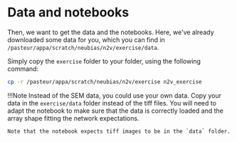 # Data and notebooks

Then, we want to get the data and the notebooks. Here, we've already downloaded
some data for you, which you can find
in `/pasteur/appa/scratch/neubias/n2v/exercise/data`.

Simply copy the `exercise` folder to your folder, using the following command:

```bash title="Copying the exercises"
cp -r /pasteur/appa/scratch/neubias/n2v/exercise n2v_exercise
```

!!!Note
    Instead of the SEM data, you could use your own data. Copy your data in
    the `exercise/data` folder instead of the tiff files. You will need to
    adapt the notebook to make sure that the data is correctly loaded and the
    array shape fitting the network expectations.

    Note that the notebook expects tiff images to be in the `data` folder.
